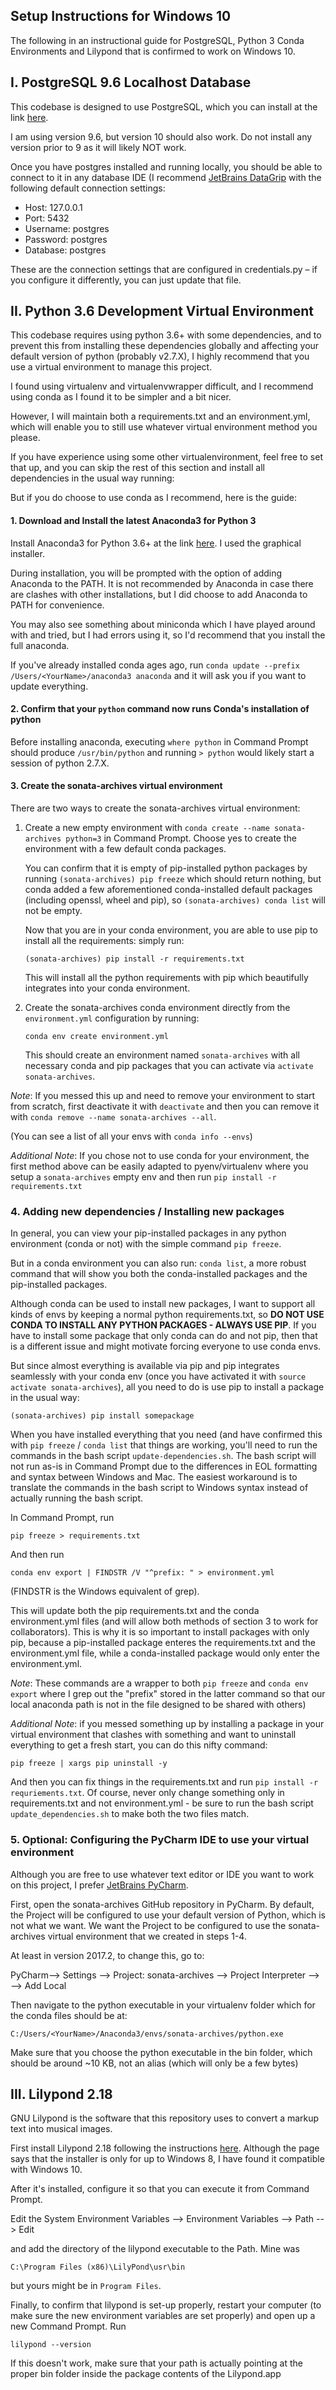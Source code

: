 ## Setup Instructions for Windows 10

The following in an instructional guide for PostgreSQL, Python 3 Conda Environments and Lilypond that is confirmed to work on Windows 10.

## I. PostgreSQL 9.6 Localhost Database

This codebase is designed to use PostgreSQL, which you can install at the link [here](https://www.postgresql.org/download/).

I am using version 9.6, but version 10 should also work. Do not install any version prior to 9 as it will likely NOT work.

Once you have postgres installed and running locally, you should be able to connect to it in any database IDE (I recommend [JetBrains DataGrip](https://www.jetbrains.com/datagrip/) with the following default connection settings:

* Host: 127.0.0.1
* Port: 5432
* Username: postgres
* Password: postgres
* Database: postgres

These are the connection settings that are configured in credentials.py – if you configure it differently, you can just update that file.

## II. Python 3.6 Development Virtual Environment

This codebase requires using python 3.6+ with some dependencies, and to prevent this from installing these dependencies globally and affecting your default version of python (probably v2.7.X), I highly recommend that you use a virtual environment to manage this project. 

I found using virtualenv and virtualenvwrapper difficult, and I recommend using conda as I found it to be simpler and a bit nicer.

However, I will maintain both a requirements.txt and an environment.yml, which will enable you to still use whatever virtual environment method you please.

If you have experience using some other virtualenvironment, feel free to set that up, and you can skip the rest of this section and install all dependencies in the usual way running:


But if you do choose to use conda as I recommend, here is the guide:

#### 1. Download and Install the latest Anaconda3 for Python 3

Install Anaconda3 for Python 3.6+ at the link [here](https://www.continuum.io/downloads).  I used the graphical installer.  

During installation, you will be prompted with the option of adding Anaconda to the PATH.  It is not recommended by Anaconda in case there are clashes with other installations, but I did choose to add Anaconda to PATH for convenience.

You may also see something about miniconda which I have played around with and tried, but I had errors using it, so I'd recommend that you install the full anaconda.

If you've already installed conda ages ago, run `conda update --prefix /Users/<YourName>/anaconda3 anaconda` and it will ask you if you want to update everything.

#### 2. Confirm that your `python` command now runs Conda's installation of python

Before installing anaconda, executing `where python` in Command Prompt should produce `/usr/bin/python` and running `> python` would likely start a session of python 2.7.X.


#### 3. Create the sonata-archives virtual environment

There are two ways to create the sonata-archives virtual environment:

1. Create a new empty environment with `conda create --name sonata-archives python=3` in Command Prompt. Choose yes to create the environment with a few default conda packages.

	
	You can confirm that it is empty of pip-installed python packages by running `(sonata-archives) pip freeze` which should return nothing, but conda added a few aforementioned conda-installed default packages (including openssl, wheel and pip), so `(sonata-archives) conda list` will not be empty.

	Now that you are in your conda environment, you are able to use pip to install all the requirements: simply run:

	`(sonata-archives) pip install -r requirements.txt`
	
	This will install all the python requirements with pip which beautifully integrates into your conda environment.

2. Create the sonata-archives conda environment directly from the `environment.yml` configuration by running:

	`conda env create environment.yml`

	This should create an environment named `sonata-archives` with all necessary conda and pip packages that you can activate via `activate sonata-archives`.
	
*Note*: If you messed this up and need to remove your environment to start from scratch, first deactivate it with `deactivate` and then you can remove it with `conda remove --name sonata-archives --all`. 

(You can see a list of all your envs with `conda info --envs`)

*Additional Note*: If you chose not to use conda for your environment, the first method above can be easily adapted to pyenv/virtualenv where you setup a `sonata-archives` empty env and then run `pip install -r requirements.txt`

### 4. Adding new dependencies / Installing new packages

In general, you can view your pip-installed packages in any python environment (conda or not) with the simple command `pip freeze`.

But in a conda environment you can also run: `conda list`, a more robust command that will show you both the conda-installed packages and the pip-installed packages.

Although conda can be used to install new packages, I want to support all kinds of envs by keeping a normal python requirements.txt, so **DO NOT USE CONDA TO INSTALL ANY PYTHON PACKAGES - ALWAYS USE PIP**. If you have to install some package that only conda can do and not pip, then that is a different issue and might motivate forcing everyone to use conda envs.

But since almost everything is available via pip and pip integrates seamlessly with your conda env (once you have activated it with `source activate sonata-archives`), all you need to do is use pip to install a package in the usual way:

`(sonata-archives) pip install somepackage`

When you have installed everything that you need (and have confirmed this with `pip freeze` / `conda list` that things are working, you'll need to run the commands in the bash script `update-dependencies.sh`.  The bash script will not run as-is in Command Prompt due to the differences in EOL formatting and syntax between Windows and Mac.  The easiest workaround is to translate the commands in the bash script to Windows syntax instead of actually running the bash script.

In Command Prompt, run

`pip freeze > requirements.txt`

And then run

`conda env export | FINDSTR /V "^prefix: " > environment.yml`

(FINDSTR is the Windows equivalent of grep).

This will update both the pip requirements.txt and the conda environment.yml files (and will allow both methods of section 3 to work for collaborators). This is why it is so important to install packages with only pip, because a pip-installed package enteres the requirements.txt and the environment.yml file, while a conda-installed package would only enter the environment.yml.

*Note*: These commands are a wrapper to both `pip freeze` and `conda env export` where I grep out the "prefix" stored in the latter command so that our local anaconda path is not in the file designed to be shared with others)

*Additional Note*: if you messed something up by installing a package in your virtual environment that clashes with something and want to uninstall everything to get a fresh start, you can do this nifty command:

`pip freeze | xargs pip uninstall -y`

And then you can fix things in the requirements.txt and run `pip install -r requriements.txt`. Of course, never only change something only in requirements.txt and not environment.yml - be sure to run the bash script `update_dependencies.sh` to make both the two files match.

### 5. Optional: Configuring the PyCharm IDE to use your virtual environment

Although you are free to use whatever text editor or IDE you want to work on this project, I prefer [JetBrains PyCharm](https://www.jetbrains.com/pycharm/).

First, open the sonata-archives GitHub repository in PyCharm.  By default, the Project will be configured to use your default version of Python, which is not what we want.  We want the Project to be configured to use the sonata-archives virtual environment that we created in steps 1-4.

At least in version 2017.2, to change this, go to:

PyCharm--> Settings --> Project: sonata-archives --> Project Interpreter --> <Click on the gear> --> Add Local

Then navigate to the python executable in your virtualenv folder which for the conda files should be at: 

`C:/Users/<YourName>/Anaconda3/envs/sonata-archives/python.exe`

Make sure that you choose the python executable in the bin folder, which should be around ~10 KB, not an alias (which will only be a few bytes)


## III. Lilypond 2.18

GNU Lilypond is the software that this repository uses to convert a markup text into musical images.

First install Lilypond 2.18 following the instructions [here](http://lilypond.org/windows.html).  Although the page says that the installer is only for up to Windows 8, I have found it compatible with Windows 10.

After it's installed, configure it so that you can execute it from Command Prompt.

Edit the System Environment Variables --> Environment Variables --> Path --> Edit

and add the directory of the lilypond executable to the Path.  Mine was

`C:\Program Files (x86)\LilyPond\usr\bin`

but yours might be in `Program Files`.

Finally, to confirm that lilypond is set-up properly, restart your computer (to make sure the new environment variables are set properly) and open up a new Command Prompt.  Run

`lilypond --version`

If this doesn't work, make sure that your path is actually pointing at the proper bin folder inside the package contents of the Lilypond.app